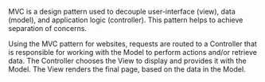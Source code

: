 MVC is a design pattern used to decouple user-interface (view), data (model), and application logic (controller). This pattern helps to achieve separation of concerns.

Using the MVC pattern for websites, requests are routed to a Controller that is responsible for working with the Model to perform actions and/or retrieve data. 
The Controller chooses the View to display and provides it with the Model. The View renders the final page, based on the data in the Model.


